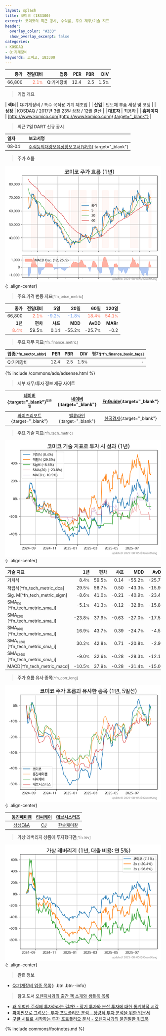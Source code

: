 ```yaml
---
layout: splash
title: 코미코 (183300)
excerpt: 코미코의 최근 공시, 수익률, 주요 재무/기술 지표
header:
  overlay_color: "#333"
  show_overlay_excerpt: false
categories:
- KOSDAQ
- Q:기계장비
keywords: 코미코, 183300
---
```


| **종가** | **전일대비** | **업종** | **PER** | **PBR** | **DIV** |
| -------: | -----------: | -------: | ------: | ------: | ------: |
| 66,800 | <span style="color: tomato">2.1<small>%</small></span> | Q:기계장비 | 12.4 | 2.5 | 1.5<small>%</small> |

<!-- more -->


> **기업 개요**<a id="company"></a>

| <span style="white-space:nowrap;">**섹터**</span> | Q:기계장비 / 특수 목적용 기계 제조업 |
| <span style="white-space:nowrap;">**산업**</span> | 반도체 부품 세정 및 코팅 |
| <span style="white-space:nowrap;">**상장**</span> | KOSDAQ / 2017년 3월 23일 상장 / 12월 결산 |
| <span style="white-space:nowrap;">**대표자**</span> | 최용하 |
| <span style="white-space:nowrap;">**홈페이지**</span> | [http://www.komico.com](http://www.komico.com){:target="_blank"} |


> **최근 7일 DART 신규 공시**<a id="dart"></a>

| **일자** |      | **보고서명** |
| :------- | :--- | :----------- |
| 08&#x2011;04 | | [주식등의대량보유상황보고서(일반)](https://dart.fss.or.kr/dsaf001/main.do?rcpNo=20250804000287){:target="_blank"} |


> **주가 흐름**<a id="price"></a>

![183300](/stock/images/183300.png){: .align-center}


> **주요 가격 변동 지표**<small>[^fn_price_metric]</small>

| **종가** | **전일대비** | **5일** | **20일** | **60일** | **120일** |
| -------: | -----------: | ------: | -------: | -------: | --------: |
| 66,800 | <span style="color: tomato">2.1<small>%</small></span> | <span style="color: cornflowerblue">-9.2<small>%</small></span> | <span style="color: cornflowerblue">-1.8<small>%</small></span> | <span style="color: tomato">18.4<small>%</small></span> | <span style="color: tomato">54.1<small>%</small></span> |
| **1년** | **편차** | **샤프** | **MDD** | **AvDD** | **MARr** |
| <span style="color: tomato">8.4<small>%</small></span> | 59.5<small>%</small> | 0.14 | -55.2<small>%</small> | -25.7<small>%</small> | -0.2 |


> **주요 재무 지표**<small>[^fn_finance_metric]</small>

| **업종**<small>[^fn_sector_abbr]</small> | **PER** | **PBR** | **DIV** | **평가**<small>[^fn_finance_basic_tags]</small> |
| :--------------------------------------- | ------: | ------: | ------: | ----------------------------------------------: |
| Q:기계장비 | 12.4 | 2.5 | 1.5<small>%</small> | - |



{% include /commons/ads/adsense.html %}

> **세부 재무/투자 정보 제공 사이트**

| [네이버](https://m.stock.naver.com/domestic/stock/183300/finance/summary){:target="_blank"}<sup><small>모바일</small></sup> | [네이버](https://finance.naver.com/item/coinfo.naver?code=183300){:target="_blank"} | [FnGuide](https://comp.fnguide.com/SVO2/ASP/SVD_Invest.asp?gicode=A183300&MenuYn=Y){:target="_blank"} |
| :---: | :---: | :---: |
| [와이즈리포트](https://comp.wisereport.co.kr/company/c1040001.aspx?cmp_cd=183300){:target="_blank"} | [밸류라인](https://www.valueline.co.kr/finance/summary/183300){:target="_blank"} | [한국경제](https://markets.hankyung.com/stock/183300/financial-summary){:target="_blank"} |


> **주요 기술 지표**<small>[^fn_tech_metric]</small>


![183300](/stock/images/183300_tech.png){: .align-center}

| **기술 지표** | **1년** | **편차** | **샤프** | **MDD** | **AvDD** |
| :------------ | ------: | -----------: | -------: | ------: | -------: |
| 거치식 | 8.4<small>%</small> | 59.5<small>%</small> | 0.14 | -55.2<small>%</small> | -25.7<small>%</small> |
| 적립식[^fn_tech_metric_dca] | 29.5<small>%</small> | 58.7<small>%</small> | 0.50 | -43.3<small>%</small> | -15.9<small>%</small> |
| Sig. M[^fn_tech_metric_sigm] | -8.6<small>%</small> | 41.0<small>%</small> | -0.21 | -40.9<small>%</small> | -23.4<small>%</small> |
| SMA<small><sub>(5)</sub></small>[^fn_tech_metric_sma_i] | -5.1<small>%</small> | 41.3<small>%</small> | -0.12 | -32.8<small>%</small> | -15.8<small>%</small> |
| SMA<small><sub>(20)</sub></small>[^fn_tech_metric_sma_i] | -23.8<small>%</small> | 37.9<small>%</small> | -0.63 | -27.0<small>%</small> | -17.5<small>%</small> |
| SMA<small><sub>(60)</sub></small>[^fn_tech_metric_sma_i] | 16.9<small>%</small> | 43.7<small>%</small> | 0.39 | -24.7<small>%</small> | -4.5<small>%</small> |
| SMA<small><sub>(120)</sub></small>[^fn_tech_metric_sma_i] | 30.2<small>%</small> | 42.8<small>%</small> | 0.71 | -20.8<small>%</small> | -2.9<small>%</small> |
| SMA<small><sub>(240)</sub></small>[^fn_tech_metric_sma_i] | -9.0<small>%</small> | 32.6<small>%</small> | -0.28 | -28.3<small>%</small> | -12.1<small>%</small> |
| MACD[^fn_tech_metric_macd] | -10.5<small>%</small> | 37.9<small>%</small> | -0.28 | -31.4<small>%</small> | -15.0<small>%</small> |


> **주가 흐름 유사 종목**<a id="corr"></a><small>[^fn_corr_long]</small>

![183300](/stock/images/183300_corr.png){: .align-center}

|       | [동진쎄미켐](/005290/) | [티씨케이](/064760/) | [데브시스터즈](/194480/) |
| :---: | :------------------------------------: | :------------------------------------: | :------------------------------------: |
|       | [삼성E&A](/028050/) | [CJ](/001040/) | [한솔케미칼](/014680/) |


> **가상 레버리지 상품에 투자했다면**<a id="2x"></a><small>[^fn_lev]</small>

![183300](/stock/images/183300_2x.png){: .align-center}


> **관련 정보**

- [Q:기계장비 업종 목록](/stats/sector/kosdaq_업종_기계장비_종목/){: .btn .btn--info}

> **참고 도서** [오렌지사과의 출간 책 소개와 샘플북 목록](https://kongdori.tistory.com/691)

- [왜 위험한 주식에 투자하라는 걸까? - 장기 투자와 분산 투자에 대한 통계학적 시각](https://kongdori.tistory.com/421)
- [파이썬으로 그려보는 투자 포트폴리오 분석  - 정량적 투자 분석을 위한 입문서](https://kongdori.tistory.com/643)
- [구글 시트로 시작하는 투자 포트폴리오 분석 - 오렌지사과의 불친절한 워크북](https://kongdori.tistory.com/449)


{% include commons/footnotes.md %}